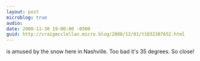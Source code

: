 ```yaml
---
layout: post
microblog: true
audio: 
date: 2008-11-30 19:00:00 -0500
guid: http://craigmcclellan.micro.blog/2008/12/01/t1032307652.html
---
```

is amused by the snow here in Nashville.  Too bad it's 35 degrees.  So close!
